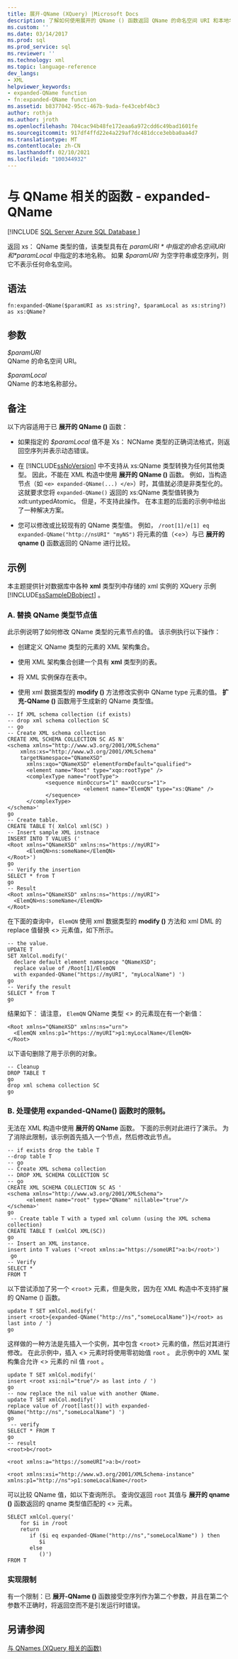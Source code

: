 ```yaml
---
title: 展开-QName (XQuery) |Microsoft Docs
description: 了解如何使用展开的 QName () 函数返回 QName 的命名空间 URI 和本地名称部分。
ms.custom: ''
ms.date: 03/14/2017
ms.prod: sql
ms.prod_service: sql
ms.reviewer: ''
ms.technology: xml
ms.topic: language-reference
dev_langs:
- XML
helpviewer_keywords:
- expanded-QName function
- fn:expanded-QName function
ms.assetid: b8377042-95cc-467b-9ada-fe43cebf4bc3
author: rothja
ms.author: jroth
ms.openlocfilehash: 704cac94b48fe172eaa6a972cdd6c49bad1601fe
ms.sourcegitcommit: 917df4ffd22e4a229af7dc481dcce3ebba0aa4d7
ms.translationtype: MT
ms.contentlocale: zh-CN
ms.lasthandoff: 02/10/2021
ms.locfileid: "100344932"
---
```

# <a name="functions-related-to-qnames---expanded-qname"></a>与 QName 相关的函数 - expanded-QName
[!INCLUDE [SQL Server Azure SQL Database ](../includes/applies-to-version/sqlserver.md)]

  返回 xs： QName 类型的值，该类型具有在 *$paramURI* 中指定的命名空间 URI 和 *$paramLocal* 中指定的本地名称。 如果 *$paramURI* 为空字符串或空序列，则它不表示任何命名空间。  
  
## <a name="syntax"></a>语法  
  
```  
fn:expanded-QName($paramURI as xs:string?, $paramLocal as xs:string?) as xs:QName?  
```  
  
## <a name="arguments"></a>参数  
 *$paramURI*  
 QName 的命名空间 URI。  
  
 *$paramLocal*  
 QName 的本地名称部分。  
  
## <a name="remarks"></a>备注  
 以下内容适用于已 **展开的 QName ()** 函数：  
  
-   如果指定的 *$paramLocal* 值不是 Xs： NCName 类型的正确词法格式，则返回空序列并表示动态错误。  
  
-   在 [!INCLUDE[ssNoVersion](../includes/ssnoversion-md.md)] 中不支持从 xs:QName 类型转换为任何其他类型。 因此，不能在 XML 构造中使用 **展开的 QName ()** 函数。 例如，当构造节点（如 `<e> expanded-QName(...) </e>`）时，其值就必须是非类型化的。 这就要求您将 `expanded-QName()` 返回的 xs:QName 类型值转换为 xdt:untypedAtomic。 但是，不支持此操作。 在本主题的后面的示例中给出了一种解决方案。  
  
-   您可以修改或比较现有的 QName 类型值。 例如， `/root[1]/e[1] eq expanded-QName("http://nsURI" "myNS")` 将元素的值（<`e`>）与已 **展开的 qname ()** 函数返回的 QName 进行比较。  
  
## <a name="examples"></a>示例  
 本主题提供针对数据库中各种 **xml** 类型列中存储的 xml 实例的 XQuery 示例 [!INCLUDE[ssSampleDBobject](../includes/sssampledbobject-md.md)] 。  
  
### <a name="a-replacing-a-qname-type-node-value"></a>A. 替换 QName 类型节点值  
 此示例说明了如何修改 QName 类型的元素节点的值。 该示例执行以下操作：  
  
-   创建定义 QName 类型的元素的 XML 架构集合。  
  
-   使用 XML 架构集合创建一个具有 **xml** 类型列的表。  
  
-   将 XML 实例保存在表中。  
  
-   使用 xml 数据类型的 **modify ()** 方法修改实例中 QName type 元素的值。 **扩充-QName ()** 函数用于生成新的 QName 类型值。  
  
```  
-- If XML schema collection (if exists)  
-- drop xml schema collection SC  
-- go  
-- Create XML schema collection  
CREATE XML SCHEMA COLLECTION SC AS N'  
<schema xmlns="http://www.w3.org/2001/XMLSchema"  
    xmlns:xs="http://www.w3.org/2001/XMLSchema"   
    targetNamespace="QNameXSD"   
      xmlns:xqo="QNameXSD" elementFormDefault="qualified">  
      <element name="Root" type="xqo:rootType" />  
      <complexType name="rootType">  
            <sequence minOccurs="1" maxOccurs="1">  
                        <element name="ElemQN" type="xs:QName" />  
            </sequence>  
      </complexType>  
</schema>'  
go  
-- Create table.  
CREATE TABLE T( XmlCol xml(SC) )  
-- Insert sample XML instnace  
INSERT INTO T VALUES ('  
<Root xmlns="QNameXSD" xmlns:ns="https://myURI">  
      <ElemQN>ns:someName</ElemQN>  
</Root>')  
go  
-- Verify the insertion  
SELECT * from T  
go  
-- Result  
<Root xmlns="QNameXSD" xmlns:ns="https://myURI">  
  <ElemQN>ns:someName</ElemQN>  
</Root>   
```  
  
 在下面的查询中， `ElemQN` 使用 xml 数据类型的 **modify ()** 方法和 xml DML 的 replace 值替换 <> 元素值，如下所示。  
  
```  
-- the value.  
UPDATE T   
SET XmlCol.modify('  
  declare default element namespace "QNameXSD";   
  replace value of /Root[1]/ElemQN   
  with expanded-QName("https://myURI", "myLocalName") ')  
go  
-- Verify the result  
SELECT * from T  
go  
```  
  
 结果如下： 请注意， `ElemQN` QName 类型 <> 的元素现在有一个新值：  
  
```  
<Root xmlns="QNameXSD" xmlns:ns="urn">  
  <ElemQN xmlns:p1="https://myURI">p1:myLocalName</ElemQN>  
</Root>  
```  
  
 以下语句删除了用于示例的对象。  
  
```  
-- Cleanup  
DROP TABLE T  
go  
drop xml schema collection SC  
go  
```  
  
### <a name="b-dealing-with-the-limitations-when-using-the-expanded-qname-function"></a>B. 处理使用 expanded-QName() 函数时的限制。  
 无法在 XML 构造中使用 **展开的 QName** 函数。 下面的示例对此进行了演示。 为了消除此限制，该示例首先插入一个节点，然后修改此节点。  
  
```  
-- if exists drop the table T  
--drop table T  
-- go  
-- Create XML schema collection  
-- DROP XML SCHEMA COLLECTION SC  
-- go  
CREATE XML SCHEMA COLLECTION SC AS '  
<schema xmlns="http://www.w3.org/2001/XMLSchema">  
      <element name="root" type="QName" nillable="true"/>  
</schema>'  
go  
 -- Create table T with a typed xml column (using the XML schema collection)  
CREATE TABLE T (xmlCol XML(SC))  
go  
-- Insert an XML instance.  
insert into T values ('<root xmlns:a="https://someURI">a:b</root>')  
 go  
-- Verify  
SELECT *   
FROM T  
```  
  
 以下尝试添加了另一个 <`root`> 元素，但是失败，因为在 XML 构造中不支持扩展的 QName () 函数。  
  
```  
update T SET xmlCol.modify('  
insert <root>{expanded-QName("http://ns","someLocalName")}</root> as last into / ')  
go  
```  
  
 这样做的一种方法是先插入一个实例，其中包含 <`root`> 元素的值，然后对其进行修改。 在此示例中，插入 <> 元素时将使用零初始值 `root` 。 此示例中的 XML 架构集合允许 <> 元素的 nil 值 `root` 。  
  
```  
update T SET xmlCol.modify('  
insert <root xsi:nil="true"/> as last into / ')  
go  
-- now replace the nil value with another QName.  
update T SET xmlCol.modify('  
replace value of /root[last()] with expanded-QName("http://ns","someLocalName") ')  
go  
 -- verify   
SELECT * FROM T  
go  
-- result  
<root>b</root>  
```  
  
 `<root xmlns:a="https://someURI">a:b</root>`  
  
 `<root xmlns:xsi="http://www.w3.org/2001/XMLSchema-instance" xmlns:p1="http://ns">p1:someLocalName</root>`  
  
 可以比较 QName 值，如以下查询所示。 查询仅返回 `root` 其值与 **展开的 qname ()** 函数返回的 qname 类型值匹配的 <> 元素。  
  
```  
SELECT xmlCol.query('  
    for $i in /root  
    return  
       if ($i eq expanded-QName("http://ns","someLocalName") ) then  
          $i  
       else  
          ()')  
FROM T  
```  
  
### <a name="implementation-limitations"></a>实现限制  
 有一个限制：已 **展开-QName ()** 函数接受空序列作为第二个参数，并且在第二个参数不正确时，将返回空而不是引发运行时错误。  
  
## <a name="see-also"></a>另请参阅  
 [与 QNames &#40;XQuery 相关的函数&#41;]()  
  
